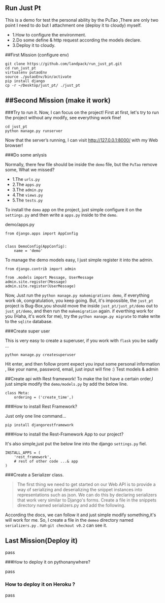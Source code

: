 ## Run Just Pt
This is a demo for test the personal ability by the PuTao  ,There are only two point I need to do but I attachment one (deploy it to cloudy) myself.

* 1.How to configure the environment.
* 2.Do some define & http request according the models declare.
* 3.Deploy it to cloudy.

##First Mission (configure env)

```
git clone https://github.com/landpack/run_just_pt.git
cd run_just_pt
virtualenv putaoEnv
source ./putaoEnv/bin/activate
pip install django
cp -r ~/Desktop/just_pt/ ./just_pt
```
##Second Mission (make it work)
---

###Try to run it.
Now, I can focus on the project! First at first, let's try to run the project without any modify, see everything work fine!

```
cd just_pt
python manage.py runserver
```
Now that the server’s running, I can visit http://127.0.0.1:8000/ with my Web browser!

###Do some anlysis

Normally, there few file should be inside the `demo` file, but the `PuTao` remove some, What we missed?

* 1.The `urls.py`
* 2.The `apps.py`
* 3.The `admin.py`
* 4.The `views.py`
* 5.The `tests.py`

To install the `demo` app on the project, just simple configure it on the `settings.py` and then write a `apps.py` inside to the `demo`. 

demo/apps.py

```
from django.apps import AppConfig


class DemoConfig(AppConfig):
    name = 'demo'

```

To manage the demo models easy, I just simple register it   into the admin. 


```
from django.contrib import admin

from .models import Message, UserMessage
admin.site.register(Message)
admin.site.register(UserMessage)

```
Now, Just run the `python manage.py makemigrations demo`, if everything work ok, congratulation, you keep going. But, it's impossible, the `just_pt` project is Bug-Box,you should move the inside `just_pt/just_pt/demo` out  to `just_pt/demo`, and then run the `makemigration` again. if everthing work for you (Haha, it's work for me), try the `python manage.py migrate` to make write to the `sqlite` database.

###Create super user

This is very easy to create a superuser, if you work with  `flask` you be sadly ...

```
python manage.py createsuperuser
```
Hit enter, and then follow promt expect you input some personal information , like your name, password, email, just input will fine :)
Test models & admin

##Create api with Rest framework!
To make the list have a certain order,I just simple modify the `demo/models.py` by add the below line.

```
class Meta:
    ordering = ('create_time',)

```

###How to install Rest Framework?

Just only one line command...
```
pip install djangorestframework
```

###How to install the Rest-Framework App to our project?

It's also simple,just put the below line into the django `settings.py` fiel.

```
INSTALL_APPS = (
	'rest_framework',
	# rest of other code ...& app
)
```
###Create a Serializer class.

>The first thing we need to get started on our Web API is to provide a way of serializing and deserializing the snippet instances into representations such as json. We can do this by declaring serializers that work very similar to Django's forms. Create a file in the snippets directory named serializers.py and add the following.

According the docs, we can follow it and just simple modify something,it's will work for me. So, I create a file in the `demeo` directory named `serializers.py` .
run `git checkout v0.2` can see it.


## Last Mission(Deploy it)

pass


###How to deploy it on pythonanywhere?

pass

### How to deploy it on Heroku ?

pass
